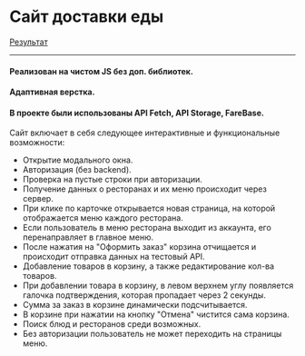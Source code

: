 # Сайт доставки еды 
[Результат](https://maksgd.github.io/Site_delivery/)
***
#### Реализован на чистом JS без доп. библиотек.
#### Адаптивная верстка.
#### В проекте были использованы API Fetch, API Storage, FareBase.

Сайт включает в себя следующее интерактивные и функциональные возможности: 
* Открытие модального окна.
* Авторизация (без backend).
* Проверка на пустые строки при авторизации.
* Получение данных о ресторанах и их меню происходит через сервер.   
* При клике по карточке открывается новая страница, на которой отображается меню каждого ресторана.
* Если пользователь в меню ресторана выходит из аккаунта, его перенаправляет в главное меню.
* После нажатия на "Оформить заказ" корзина отчищается и происходит отправка данных на тестовый API.
* Добавление товаров в корзину, а также редактирование кол-ва товаров.
* При добавлении товара в корзину, в левом верхнем углу появляется галочка подтверждения, которая пропадает через 2 секунды. 
* Сумма за заказ в корзине динамически подсчитывается.  
* В корзине при нажатии на кнопку "Отмена" чистится сама корзина. 
* Поиск блюд и ресторанов среди возможных.
* Без авторизации пользователь не может переходить на страницы меню.


